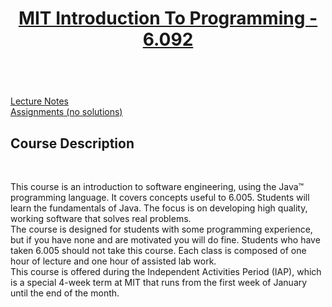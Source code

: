 <html>
<header><h1><a href="https://ocw.mit.edu/courses/electrical-engineering-and-computer-science/6-092-introduction-to-programming-in-java-january-iap-2010/">MIT Introduction To Programming - 6.092</a></h1></header><br />
<a href="https://ocw.mit.edu/courses/electrical-engineering-and-computer-science/6-092-introduction-to-programming-in-java-january-iap-2010/lecture-notes">Lecture Notes</a><br />
<a href="https://ocw.mit.edu/courses/electrical-engineering-and-computer-science/6-092-introduction-to-programming-in-java-january-iap-2010/assignments">Assignments (no solutions)</a><br />
<h2>Course Description</h2><br />
<p>This course is an introduction to software engineering, using the Java™ programming language. It covers concepts useful to 6.005. Students will learn the fundamentals of Java. The focus is on developing high quality, working software that solves real problems.<br/>
The course is designed for students with some programming experience, but if you have none and are motivated you will do fine. Students who have taken 6.005 should not take this course. Each class is composed of one hour of lecture and one hour of assisted lab work.<br/>
This course is offered during the Independent Activities Period (IAP), which is a special 4-week term at MIT that runs from the first week of January until the end of the month.
</p>
</html>
